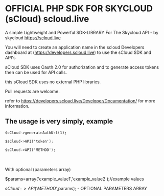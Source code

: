 <h1>OFFICIAL PHP SDK FOR SKYCLOUD (sCloud) scloud.live</h1>

A simple Lightweight and Powerful SDK-LIBRARY For The Skycloud API -  by skycloud https://scloud.live



You will need to create an application name in the scloud Developers dashboard
at (https://developers.scloud.live) to use the sCloud SDK and API's

sCloud SDK uses Oauth 2.0 for authorization and to generate access tokens then can be used for API calls.

this sCloud SDK uses no external PHP libraries. 

Pull requests are welcome.

refer to https://developers.scloud.live/Developer/Documentation/ for more information.

<h2>The usage is very simply, example</h2>

<code>$sCloud->generateAuthUrl(1);</code>

<code>$sCloud->API('token');</code>

<pre><code>$sCloud->API('METHOD');</code></pre>


<br/><br />
With optional (parameters array)

$params=array('example_value1','example_value2');//example values

$sCloud->API('METHOD',$params); - OPTIONAL PARAMETERS ARRAY



